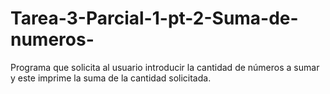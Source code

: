 # Tarea-3-Parcial-1-pt-2-Suma-de-numeros-
Programa que solicita al usuario introducir la cantidad de números a sumar y este imprime la suma de la cantidad solicitada.
